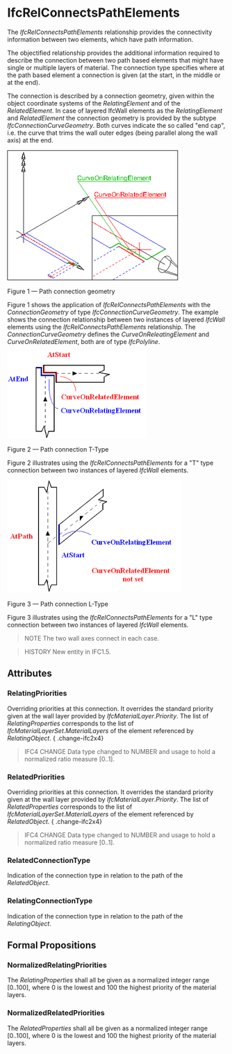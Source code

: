 # IfcRelConnectsPathElements

The _IfcRelConnectsPathElements_ relationship provides the connectivity information between two elements, which have path information.

The objectified relationship provides the additional information required to describe the connection between two path based elements that might have single or multiple layers of material. The connection type specifies where at the path based element a connection is given (at the start, in the middle or at the end).

The connection is described by a connection geometry, given within the object coordinate systems of the _RelatingElement_ and of the _RelatedElement_. In case of layered IfcWall elements as the _RelatingElement_ and _RelatedElement_ the connection geometry is provided by the subtype _IfcConnectionCurveGeometry_. Both curves indicate the so called "end cap", i.e. the curve that trims the wall outer edges (being parallel along the wall axis) at the end.



![wall connection](../../../../figures/ifcrelconnectspathelements-fig1.png)

Figure 1 &mdash; Path connection geometry

Figure 1 shows the application of <em>IfcRelConnectsPathElements</em> with the <em>ConnectionGeometry</em> of type  <em>IfcConnectionCurveGeometry</em>. The example shows the connection relationship between two instances of layered <em>IfcWall</em> elements using the <em>IfcRelConnectsPathElements</em> relationship. The <em>ConnectionCurveGeometry</em> defines the <em>CurveOnReleatingElement</em> and <em>CurveOnRelatedElement</em>, both are of type <em>IfcPolyline</em>.

![wall connection](../../../../figures/ifcrelconnectspathelements-fig2.png)

Figure 2 &mdash; Path connection T-Type

Figure 2 illustrates using the <em>IfcRelConnectsPathElements</em> for a "T" type connection between two instances of layered <em>IfcWall</em> elements.

![wall connection](../../../../figures/ifcrelconnectspathelements-fig3.png)

Figure 3 &mdash; Path connection L-Type

Figure 3 illustrates using the <em>IfcRelConnectsPathElements</em> for a "L" type connection between two instances of layered <em>IfcWall</em> elements.

> NOTE  The two wall axes connect in each case.

> HISTORY  New entity in IFC1.5.

## Attributes

### RelatingPriorities
Overriding priorities at this connection. It overrides the standard priority given at the wall layer provided by _IfcMaterialLayer_._Priority_. The list of _RelatingProperties_ corresponds to the list of _IfcMaterialLayerSet_._MaterialLayers_ of the element referenced by _RelatingObject_.
{ .change-ifc2x4}
> IFC4 CHANGE  Data type changed to NUMBER and usage to hold a normalized ratio measure [0..1].

### RelatedPriorities
Overriding priorities at this connection. It overrides the standard priority given at the wall layer provided by _IfcMaterialLayer_._Priority_. The list of _RelatedProperties_ corresponds to the list of _IfcMaterialLayerSet_._MaterialLayers_ of the element referenced by _RelatedObject_.
{ .change-ifc2x4}
> IFC4 CHANGE  Data type changed to NUMBER and usage to hold a normalized ratio measure [0..1].

### RelatedConnectionType
Indication of the connection type in relation to the path of the _RelatedObject_.

### RelatingConnectionType
Indication of the connection type in relation to the path of the _RelatingObject_.

## Formal Propositions

### NormalizedRelatingPriorities
The _RelatingProperties_ shall all be given as a normalized integer range [0..100], where 0 is the lowest and 100 the highest priority of the material layers.

### NormalizedRelatedPriorities
The _RelatedProperties_ shall all be given as a normalized integer range [0..100], where 0 is the lowest and 100 the highest priority of the material layers.
